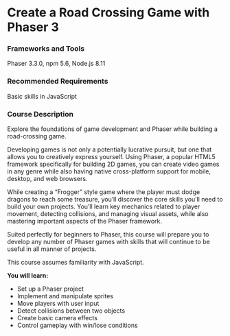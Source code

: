 # Create a Road Crossing Game with Phaser 3

### Frameworks and Tools

Phaser 3.3.0, npm 5.6, Node.js 8.11

### Recommended Requirements

Basic skills in JavaScript

### Course Description 

Explore the foundations of game development and Phaser while building a road-crossing game.

Developing games is not only a potentially lucrative pursuit, but one that allows you to creatively express yourself. Using Phaser, a popular HTML5 framework specifically for building 2D games, you can create video games in any genre while also having native cross-platform support for mobile, desktop, and web browsers.

While creating a “Frogger” style game where the player must dodge dragons to reach some treasure, you’ll discover the core skills you’ll need to build your own projects. You’ll learn key mechanics related to player movement, detecting collisions, and managing visual assets, while also mastering important aspects of the Phaser framework.

Suited perfectly for beginners to Phaser, this course will prepare you to develop any number of Phaser games with skills that will continue to be useful in all manner of projects.

This course assumes familiarity with JavaScript.

**You will learn:**

- Set up a Phaser project
- Implement and manipulate sprites
- Move players with user input
- Detect collisions between two objects
- Create basic camera effects
- Control gameplay with win/lose conditions
